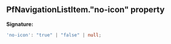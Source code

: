 ## PfNavigationListItem."no-icon" property

**Signature:**

```typescript
'no-icon': "true" | "false" | null;
```
